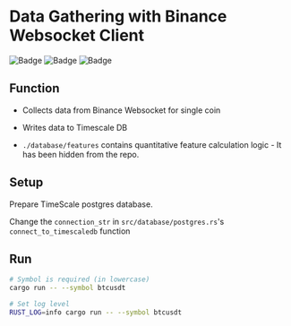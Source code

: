 # Data Gathering with Binance Websocket Client

![Badge](https://img.shields.io/badge/Rust-000000.svg?&logo=Rust&logoColor=fff)
![Badge](https://img.shields.io/badge/Binance-F0B90B.svg?&logo=Binance&logoColor=fff)
![Badge](https://img.shields.io/badge/Timescale-FDB515.svg?&logo=Timescale&logoColor=fff)


## Function

- Collects data from Binance Websocket for single coin
- Writes data to Timescale DB

- `./database/features` contains quantitative feature calculation logic - It has been hidden from the repo.

## Setup

Prepare TimeScale postgres database.

Change the `connection_str` in `src/database/postgres.rs`'s `connect_to_timescaledb` function

## Run

```bash
# Symbol is required (in lowercase)
cargo run -- --symbol btcusdt
```

```bash
# Set log level
RUST_LOG=info cargo run -- --symbol btcusdt
```
